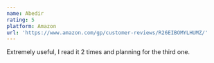 ```yaml
---
name: Abedir
rating: 5
platform: Amazon
url: 'https://www.amazon.com/gp/customer-reviews/R26EIBOMYLHUMZ/'
---
```


Extremely useful, I read it 2 times and planning for the third one.
